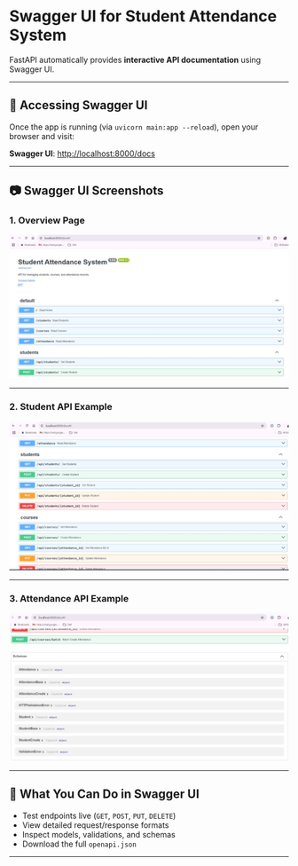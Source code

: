 # Swagger UI for Student Attendance System

FastAPI automatically provides **interactive API documentation** using Swagger UI.

---

## 🔗 Accessing Swagger UI

Once the app is running (via `uvicorn main:app --reload`), open your browser and visit:

**Swagger UI**: [http://localhost:8000/docs](http://localhost:8000/docs)

---

## 📷 Swagger UI Screenshots

### 1. Overview Page
![Swagger UI](Swagger%20UI.JPG)

---

### 2. Student API Example
![Student Endpoint - Swagger](Swagger2.JPG)

---

### 3. Attendance API Example
![Attendance Endpoint - Swagger](Swagger3.JPG)

---

## 🧾 What You Can Do in Swagger UI

- Test endpoints live (`GET`, `POST`, `PUT`, `DELETE`)
- View detailed request/response formats
- Inspect models, validations, and schemas
- Download the full `openapi.json`

---

